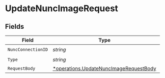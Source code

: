 # UpdateNuncImageRequest


## Fields

| Field                                                                                           | Type                                                                                            | Required                                                                                        | Description                                                                                     |
| ----------------------------------------------------------------------------------------------- | ----------------------------------------------------------------------------------------------- | ----------------------------------------------------------------------------------------------- | ----------------------------------------------------------------------------------------------- |
| `NuncConnectionID`                                                                              | *string*                                                                                        | :heavy_check_mark:                                                                              | N/A                                                                                             |
| `Type`                                                                                          | *string*                                                                                        | :heavy_check_mark:                                                                              | N/A                                                                                             |
| `RequestBody`                                                                                   | [*operations.UpdateNuncImageRequestBody](../../models/operations/updatenuncimagerequestbody.md) | :heavy_minus_sign:                                                                              | N/A                                                                                             |